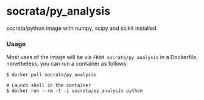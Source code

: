socrata/py_analysis
===================

socrata/python image with numpy, scipy and scikit installed

### Usage

Most uses of the image will be via `FROM socrata/py_analysis` in a Dockerfile, nonetheless, you can run a container as follows:

    $ docker pull socrata/py_analysis

    # Launch shell in the container
    $ docker run --rm -t -i socrata/py_analysis python
